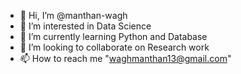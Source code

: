 - 👋 Hi, I’m @manthan-wagh
- 👀 I’m interested in Data Science
- 🌱 I’m currently learning Python and Database
- 💞️ I’m looking to collaborate on Research work
- 📫 How to reach me "waghmanthan13@gmail.com"


